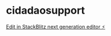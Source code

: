 # cidadaosupport

[Edit in StackBlitz next generation editor ⚡️](https://stackblitz.com/~/github.com/valleteclab/cidadaosupport)